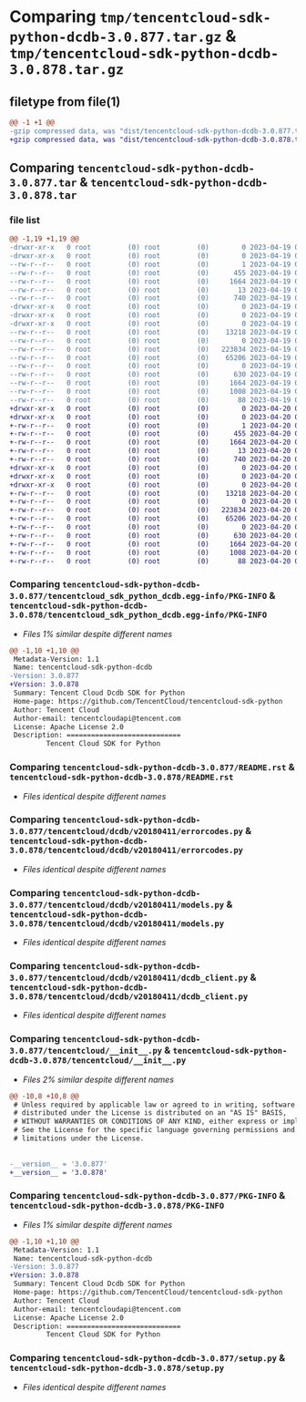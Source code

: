 # Comparing `tmp/tencentcloud-sdk-python-dcdb-3.0.877.tar.gz` & `tmp/tencentcloud-sdk-python-dcdb-3.0.878.tar.gz`

## filetype from file(1)

```diff
@@ -1 +1 @@
-gzip compressed data, was "dist/tencentcloud-sdk-python-dcdb-3.0.877.tar", last modified: Wed Apr 19 09:12:32 2023, max compression
+gzip compressed data, was "dist/tencentcloud-sdk-python-dcdb-3.0.878.tar", last modified: Thu Apr 20 00:26:22 2023, max compression
```

## Comparing `tencentcloud-sdk-python-dcdb-3.0.877.tar` & `tencentcloud-sdk-python-dcdb-3.0.878.tar`

### file list

```diff
@@ -1,19 +1,19 @@
-drwxr-xr-x   0 root         (0) root         (0)        0 2023-04-19 09:12:32.000000 tencentcloud-sdk-python-dcdb-3.0.877/
-drwxr-xr-x   0 root         (0) root         (0)        0 2023-04-19 09:12:32.000000 tencentcloud-sdk-python-dcdb-3.0.877/tencentcloud_sdk_python_dcdb.egg-info/
--rw-r--r--   0 root         (0) root         (0)        1 2023-04-19 09:12:32.000000 tencentcloud-sdk-python-dcdb-3.0.877/tencentcloud_sdk_python_dcdb.egg-info/dependency_links.txt
--rw-r--r--   0 root         (0) root         (0)      455 2023-04-19 09:12:32.000000 tencentcloud-sdk-python-dcdb-3.0.877/tencentcloud_sdk_python_dcdb.egg-info/SOURCES.txt
--rw-r--r--   0 root         (0) root         (0)     1664 2023-04-19 09:12:32.000000 tencentcloud-sdk-python-dcdb-3.0.877/tencentcloud_sdk_python_dcdb.egg-info/PKG-INFO
--rw-r--r--   0 root         (0) root         (0)       13 2023-04-19 09:12:32.000000 tencentcloud-sdk-python-dcdb-3.0.877/tencentcloud_sdk_python_dcdb.egg-info/top_level.txt
--rw-r--r--   0 root         (0) root         (0)      740 2023-04-19 09:12:32.000000 tencentcloud-sdk-python-dcdb-3.0.877/README.rst
-drwxr-xr-x   0 root         (0) root         (0)        0 2023-04-19 09:12:32.000000 tencentcloud-sdk-python-dcdb-3.0.877/tencentcloud/
-drwxr-xr-x   0 root         (0) root         (0)        0 2023-04-19 09:12:32.000000 tencentcloud-sdk-python-dcdb-3.0.877/tencentcloud/dcdb/
-drwxr-xr-x   0 root         (0) root         (0)        0 2023-04-19 09:12:32.000000 tencentcloud-sdk-python-dcdb-3.0.877/tencentcloud/dcdb/v20180411/
--rw-r--r--   0 root         (0) root         (0)    13218 2023-04-19 09:12:32.000000 tencentcloud-sdk-python-dcdb-3.0.877/tencentcloud/dcdb/v20180411/errorcodes.py
--rw-r--r--   0 root         (0) root         (0)        0 2023-04-19 09:12:32.000000 tencentcloud-sdk-python-dcdb-3.0.877/tencentcloud/dcdb/v20180411/__init__.py
--rw-r--r--   0 root         (0) root         (0)   223834 2023-04-19 09:12:32.000000 tencentcloud-sdk-python-dcdb-3.0.877/tencentcloud/dcdb/v20180411/models.py
--rw-r--r--   0 root         (0) root         (0)    65206 2023-04-19 09:12:32.000000 tencentcloud-sdk-python-dcdb-3.0.877/tencentcloud/dcdb/v20180411/dcdb_client.py
--rw-r--r--   0 root         (0) root         (0)        0 2023-04-19 09:12:32.000000 tencentcloud-sdk-python-dcdb-3.0.877/tencentcloud/dcdb/__init__.py
--rw-r--r--   0 root         (0) root         (0)      630 2023-04-19 09:12:32.000000 tencentcloud-sdk-python-dcdb-3.0.877/tencentcloud/__init__.py
--rw-r--r--   0 root         (0) root         (0)     1664 2023-04-19 09:12:32.000000 tencentcloud-sdk-python-dcdb-3.0.877/PKG-INFO
--rw-r--r--   0 root         (0) root         (0)     1008 2023-04-19 09:12:32.000000 tencentcloud-sdk-python-dcdb-3.0.877/setup.py
--rw-r--r--   0 root         (0) root         (0)       88 2023-04-19 09:12:32.000000 tencentcloud-sdk-python-dcdb-3.0.877/setup.cfg
+drwxr-xr-x   0 root         (0) root         (0)        0 2023-04-20 00:26:22.000000 tencentcloud-sdk-python-dcdb-3.0.878/
+drwxr-xr-x   0 root         (0) root         (0)        0 2023-04-20 00:26:22.000000 tencentcloud-sdk-python-dcdb-3.0.878/tencentcloud_sdk_python_dcdb.egg-info/
+-rw-r--r--   0 root         (0) root         (0)        1 2023-04-20 00:26:22.000000 tencentcloud-sdk-python-dcdb-3.0.878/tencentcloud_sdk_python_dcdb.egg-info/dependency_links.txt
+-rw-r--r--   0 root         (0) root         (0)      455 2023-04-20 00:26:22.000000 tencentcloud-sdk-python-dcdb-3.0.878/tencentcloud_sdk_python_dcdb.egg-info/SOURCES.txt
+-rw-r--r--   0 root         (0) root         (0)     1664 2023-04-20 00:26:22.000000 tencentcloud-sdk-python-dcdb-3.0.878/tencentcloud_sdk_python_dcdb.egg-info/PKG-INFO
+-rw-r--r--   0 root         (0) root         (0)       13 2023-04-20 00:26:22.000000 tencentcloud-sdk-python-dcdb-3.0.878/tencentcloud_sdk_python_dcdb.egg-info/top_level.txt
+-rw-r--r--   0 root         (0) root         (0)      740 2023-04-20 00:26:22.000000 tencentcloud-sdk-python-dcdb-3.0.878/README.rst
+drwxr-xr-x   0 root         (0) root         (0)        0 2023-04-20 00:26:22.000000 tencentcloud-sdk-python-dcdb-3.0.878/tencentcloud/
+drwxr-xr-x   0 root         (0) root         (0)        0 2023-04-20 00:26:22.000000 tencentcloud-sdk-python-dcdb-3.0.878/tencentcloud/dcdb/
+drwxr-xr-x   0 root         (0) root         (0)        0 2023-04-20 00:26:22.000000 tencentcloud-sdk-python-dcdb-3.0.878/tencentcloud/dcdb/v20180411/
+-rw-r--r--   0 root         (0) root         (0)    13218 2023-04-20 00:26:22.000000 tencentcloud-sdk-python-dcdb-3.0.878/tencentcloud/dcdb/v20180411/errorcodes.py
+-rw-r--r--   0 root         (0) root         (0)        0 2023-04-20 00:26:22.000000 tencentcloud-sdk-python-dcdb-3.0.878/tencentcloud/dcdb/v20180411/__init__.py
+-rw-r--r--   0 root         (0) root         (0)   223834 2023-04-20 00:26:22.000000 tencentcloud-sdk-python-dcdb-3.0.878/tencentcloud/dcdb/v20180411/models.py
+-rw-r--r--   0 root         (0) root         (0)    65206 2023-04-20 00:26:22.000000 tencentcloud-sdk-python-dcdb-3.0.878/tencentcloud/dcdb/v20180411/dcdb_client.py
+-rw-r--r--   0 root         (0) root         (0)        0 2023-04-20 00:26:22.000000 tencentcloud-sdk-python-dcdb-3.0.878/tencentcloud/dcdb/__init__.py
+-rw-r--r--   0 root         (0) root         (0)      630 2023-04-20 00:26:22.000000 tencentcloud-sdk-python-dcdb-3.0.878/tencentcloud/__init__.py
+-rw-r--r--   0 root         (0) root         (0)     1664 2023-04-20 00:26:22.000000 tencentcloud-sdk-python-dcdb-3.0.878/PKG-INFO
+-rw-r--r--   0 root         (0) root         (0)     1008 2023-04-20 00:26:22.000000 tencentcloud-sdk-python-dcdb-3.0.878/setup.py
+-rw-r--r--   0 root         (0) root         (0)       88 2023-04-20 00:26:22.000000 tencentcloud-sdk-python-dcdb-3.0.878/setup.cfg
```

### Comparing `tencentcloud-sdk-python-dcdb-3.0.877/tencentcloud_sdk_python_dcdb.egg-info/PKG-INFO` & `tencentcloud-sdk-python-dcdb-3.0.878/tencentcloud_sdk_python_dcdb.egg-info/PKG-INFO`

 * *Files 1% similar despite different names*

```diff
@@ -1,10 +1,10 @@
 Metadata-Version: 1.1
 Name: tencentcloud-sdk-python-dcdb
-Version: 3.0.877
+Version: 3.0.878
 Summary: Tencent Cloud Dcdb SDK for Python
 Home-page: https://github.com/TencentCloud/tencentcloud-sdk-python
 Author: Tencent Cloud
 Author-email: tencentcloudapi@tencent.com
 License: Apache License 2.0
 Description: ============================
         Tencent Cloud SDK for Python
```

### Comparing `tencentcloud-sdk-python-dcdb-3.0.877/README.rst` & `tencentcloud-sdk-python-dcdb-3.0.878/README.rst`

 * *Files identical despite different names*

### Comparing `tencentcloud-sdk-python-dcdb-3.0.877/tencentcloud/dcdb/v20180411/errorcodes.py` & `tencentcloud-sdk-python-dcdb-3.0.878/tencentcloud/dcdb/v20180411/errorcodes.py`

 * *Files identical despite different names*

### Comparing `tencentcloud-sdk-python-dcdb-3.0.877/tencentcloud/dcdb/v20180411/models.py` & `tencentcloud-sdk-python-dcdb-3.0.878/tencentcloud/dcdb/v20180411/models.py`

 * *Files identical despite different names*

### Comparing `tencentcloud-sdk-python-dcdb-3.0.877/tencentcloud/dcdb/v20180411/dcdb_client.py` & `tencentcloud-sdk-python-dcdb-3.0.878/tencentcloud/dcdb/v20180411/dcdb_client.py`

 * *Files identical despite different names*

### Comparing `tencentcloud-sdk-python-dcdb-3.0.877/tencentcloud/__init__.py` & `tencentcloud-sdk-python-dcdb-3.0.878/tencentcloud/__init__.py`

 * *Files 2% similar despite different names*

```diff
@@ -10,8 +10,8 @@
 # Unless required by applicable law or agreed to in writing, software
 # distributed under the License is distributed on an "AS IS" BASIS,
 # WITHOUT WARRANTIES OR CONDITIONS OF ANY KIND, either express or implied.
 # See the License for the specific language governing permissions and
 # limitations under the License.
 
 
-__version__ = '3.0.877'
+__version__ = '3.0.878'
```

### Comparing `tencentcloud-sdk-python-dcdb-3.0.877/PKG-INFO` & `tencentcloud-sdk-python-dcdb-3.0.878/PKG-INFO`

 * *Files 1% similar despite different names*

```diff
@@ -1,10 +1,10 @@
 Metadata-Version: 1.1
 Name: tencentcloud-sdk-python-dcdb
-Version: 3.0.877
+Version: 3.0.878
 Summary: Tencent Cloud Dcdb SDK for Python
 Home-page: https://github.com/TencentCloud/tencentcloud-sdk-python
 Author: Tencent Cloud
 Author-email: tencentcloudapi@tencent.com
 License: Apache License 2.0
 Description: ============================
         Tencent Cloud SDK for Python
```

### Comparing `tencentcloud-sdk-python-dcdb-3.0.877/setup.py` & `tencentcloud-sdk-python-dcdb-3.0.878/setup.py`

 * *Files identical despite different names*

